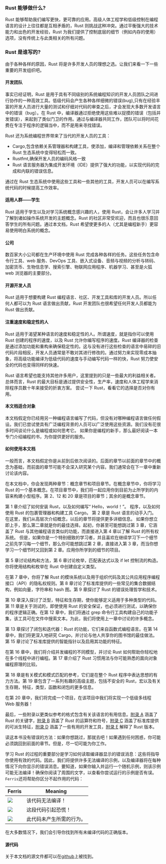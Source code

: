 ### Rust 能够做什么?

Rust 能够帮助我们编写更快，更可靠的应用。高级人体工程学和低级控制在编程语言的设计上往往都是互相矛盾的，Rust 则挑战这种冲突。通过平衡强大的技术能力和出色的开发经验，Rust 为我们提供了控制底层的细节（例如内存的使用）选项，没有传统上与此类相关的所有问题。

### Rust 是谁写的?

由于各种各样的原因，Rust 将是许多开发人员的理想之选。让我们来看一下一些重要的开发组织吧。

#### 开发团队

事实已经证明，Rust 是用于具有不同级别的系统编程知识的开发人员团队之间进行协作的一种高效工具。低级代码会产生各种各样细微的错误(bug),只有在经验丰富的开发人员进行大量的测试和仔细对代码的审查之后，才会发现大多数开发语言中的错误（bug）。在 Rust 中，编译器通过拒绝使用这些难以捉摸的错误（包括并发错误），来起到了类似门卫的作用。通过与编译器共同工作，团队可以将时间花费在专注于程序的逻辑当中，而不是用来寻找错误。

Rust 还为系统编程世界带来了当代的开发人员的工具：

- Cargo,包含依赖关系管理器和构建工具，使添加，编译和管理依赖关系在整个 Rust 生态系统中变得轻松而一致。
- Rustfmt,确保开发人员的编码风格一致
- Rust 语言服务器为集成开发环境（IDE）提供了强大的功能，以实现代码的完成和内联的错误信息。

通过在 Rust 生态系统中使用这些工具和一些其他的工具，开发人员可以在编写系统代码的时候提高工作效率。

#### 适用人群——学生

Rust 适用于学生以及对学习系统概念感兴趣的人，使用 Rust，会让许多人学习并了解到诸如操作系统开发的主题概念。Rust 的社区非常受欢迎，而且也很乐意回答学生的所有问题。通过本文档，Rust 希望使更多的人（尤其是编程新手）更容易使用明白系统的概念。

#### 公司

数百家大小公司都在生产环境中使用 Rust 完成各种各样的任务。这些任务包含命令行工具、web 服务、DevOps 工具、嵌入式设备、音频与视频的分析与转码、加密货币、生物信息学、搜索引擎、物联网应用程序、机器学习、甚至是火狐 web 浏览器的主要部分。

#### 开源开发人员

Rust 适用于想要构建 Rust 编程语言、社区、开发工具和库的开发人员。所以任何人都可以为 Rust 语言做出贡献，Rust 开发团队也很希望任何开发人员都能为 Rust 做出贡献。

#### 注重速度和稳定性的人

Rust 适用于渴望某种语言的速度和稳定性的人。所谓速度，就是指你可以使用 Rust 创建的程序的速度，以及 Rust 允许你编写程序的速度。Rust 编译器的检查是通过添加功能和重构来确保稳定性的。这与没有进行这些检查的语言中易碎的旧代码片段相反，开发人员通常是不敢对其进行修改的。通过努力来实现零成本抽象，将高级功能编译为低级代码的速度与手动编写代码一样的快，Rust 努力使安全的代码也变得同样的快速。

Rust 语言希望也能支持其他许多用户，这里提到的只是一些最大的利益相关者。总体而言，Rust 的最大目标是通过提供安全性，生产率，速度和人体工程学来消除程序员数十年来接受的折衷方案。 尝试一下 Rust，看看它的选择是否对你有用。

#### 本文档适合对象

本文档假定你已经用另一种编程语言编写了代码，但没有对哪种编程语言做任何假设。我们已尝试使具有广泛编程背景的人员可以广泛使用这些资源。我们没有花很多时间谈论什么是编程或如何思考它。 如果你是编程的新手，那么最好阅读一本专门介绍编程的书，为你提供更好的服务。

#### 如何使用本文档

一般而言，本文档假定你是从前到后依次阅读的。后面的章节以前面的章节中的概念为基础，而前面的章节可能不会深入研究某个内容。我们通常会在下一章中重新讨论该内容。

在本文档中，你会发现两种章节：概念章节和项目章节。在概念章节中，你将学习 Rust 的一个基本概念。在项目章节中，我们将一起应用你到目前为止所学到的内容来构建小型程序。第 2、12 和 20 章是项目的章节；其余的是概念章节。

第 1 章介绍了如何安装 Rust，以及如何编写“ Hello，world！”。 程序，以及如何使用 Rust 的包裹管理器和构建工具 Cargo。 第 2 章是 Rust 语言的动手入门。 在这里，我们从高层次介绍概念，以后的章节将提供更多详细信息。 如果你想立即上手，那么第二章就是你的最佳选择。起初，你甚至可能想跳过第 3 章，它涵盖了 Rust 与其他编程语言类似的功能，而直接进入第 4 章以了解 Rust 的所有权系统。 但是，如果你是一个特别细致的学习者，并且喜欢在继续学习下一个细节之前先学习每一个细节，那么你可能想跳过第 2 章，直接进入第 3 章，而当你想学习一个细节时又回到第 2 章。应用你所学到的细节的项目。

第 5 章讨论结构和方法，第 6 章讨论枚举，匹配表达式以及 if let 控制流的构造。你将使用结构和枚举在 Rust 中创建自定义类型。

在第 7 章中，你将了解 Rust 的模块系统以及用于组织代码及其公共应用程序编程接口（API）的隐私权规则。第 8 章讨论了标准库提供的一些常见的集合数据结构，例如向量，字符串和 hash 图。第 9 章探讨了 Rust 的错误处理哲学和技术。

第 10 章深入探讨了泛型，特征和生存期，使你能够定义适用于多种类型的代码。第 11 章是关于测试的，即使使用 Rust 的安全保证，也必须进行测试，以确保你的程序逻辑正确。在第 12 章中，我们将通过 grep 命令行工具构建自己的功能子集，该工具可在文件中搜索文本。为此，我们将使用上一章中讨论的许多概念。

第 13 章探讨了闭包和迭代器：Rust 的功能，它们来自函数式编程语言。在第 14 章中，我们将更深入地研究 Cargo，并讨论与他人共享你的图书馆的最佳做法。第 15 章讨论了标准库提供的智能指针以及启用其功能的特征。

在第 16 章中，我们将介绍并发编程的不同模型，并讨论 Rust 如何帮助你轻松地在多个线程中进行编程。第 17 章介绍了 Rust 习惯用法与你可能熟悉的面向对象编程原理的比较。

第 18 章是有关模式和模式匹配的参考，它们是在整个 Rust 程序中表达思想的有力方法。第 19 章包含了一系列有趣的高级主题，包括不安全的 Rust，宏以及有关生存期，特征，类型，函数和闭包的更多信息。

在第 20 章中，我们将完成一个项目，在该项目中我们将实现一个低级多线程 Web 服务器！

最后，一些附录以更类似参考的格式包含有关该语言的有用信息。[附录 A](../appendix/appendix-a.md) 涵盖了 Rust 的关键字，[附录 B](../appendix/appendix-b.md) 涵盖了 Rust 的运算符和符号，[附录 C](../appendix/appendix-c.md) 涵盖了标准库提供的可派生特征，[附录 D](../appendix/appendix-d.md) 涵盖了一些有用的开发工具，[附录 E](../appendix/appendix-e.md) 解释了 Rust 版本。

读这本书没有错误的方法：如果你想跳过，那就去吧！如果遇到任何困惑，你可能必须跳回到前面的章节。但是，尽一切可能为你工作。

学习 Rust 的过程的重要部分是学习如何读取编译器显示的错误消息：这些将指导你使用有效的代码。因此，我们将提供许多无法编译的示例，以及编译器将在每种情况下向你显示的错误消息。要知道，如果你输入并运行一个随机示例，则该示例可能无法编译！确保你阅读了周围的文字，以查看你尝试运行的示例是否有误。`Ferris`还将帮助你区分不起作用的代码：

| Ferris                                                                                                 | Meaning                  |
| ------------------------------------------------------------------------------------------------------ | ------------------------ |
| <img src="https://doc.rust-lang.org/book/img/ferris/does_not_compile.svg" class="ferris-explain"/>     | 该代码无法编译！         |
| <img src="https://doc.rust-lang.org/book/img/ferris/panics.svg" class="ferris-explain"/>               | 这段代码引起恐慌！       |
| <img src="https://doc.rust-lang.org/book/img/ferris/not_desired_behavior.svg" class="ferris-explain"/> | 此代码未产生所需的行为。 |

在大多数情况下，我们会引导你找到所有未编译代码的正确版本。

#### 源代码

关于本文档的源文件都可以在[github](https://github.com/eveningwater/rust-doc)上被找到。
